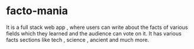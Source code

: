 # facto-mania

It is a full stack web app , where users can write about the facts of various fields which they learned and the audience can vote on it. It has various facts sections like tech , science , ancient and much more.
